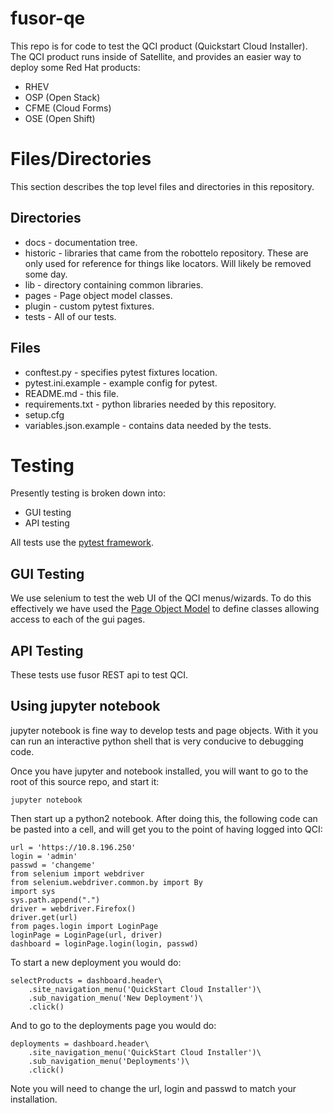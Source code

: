 # fusor-qe

This repo is for code to test the QCI product (Quickstart Cloud
Installer).   The QCI product runs inside of Satellite, and 
provides an easier way to deploy some Red Hat products:

* RHEV 
* OSP (Open Stack)
* CFME (Cloud Forms)
* OSE  (Open Shift)

# Files/Directories

This section describes the top level files and directories in 
this repository.

## Directories

* docs - documentation tree.
* historic - libraries that came from the robottelo repository.
  These are only used for reference for things like locators.
  Will likely be removed some day.
* lib - directory containing common libraries.
* pages - Page object model classes.
* plugin - custom pytest fixtures.
* tests - All of our tests.

## Files
* conftest.py - specifies pytest fixtures location. 
* pytest.ini.example - example config for pytest.
* README.md - this file.
* requirements.txt - python libraries needed by this repository.
* setup.cfg 
* variables.json.example - contains data needed by the tests.

# Testing

Presently testing is broken down into:

* GUI testing
* API testing

All tests use the [pytest framework](http://pytest.org/latest/).

## GUI Testing

We use selenium to test the web UI of the QCI menus/wizards.
To do this effectively we have used the 
[Page Object Model](http://martinfowler.com/bliki/PageObject.html)
to define classes allowing access to each of the gui pages.

## API Testing

These tests use fusor REST api to test QCI.

## Using jupyter notebook

jupyter notebook is fine way to develop tests and page objects.
With it you can run an interactive python shell that is very 
conducive to debugging code.

Once you have jupyter and notebook installed, you will want to 
go to the root of this source repo, and start it:

    jupyter notebook

Then start up a python2 notebook.   After doing this, the following code
can be pasted into a cell, and will get you to the point of having logged 
into QCI:

    url = 'https://10.8.196.250'
    login = 'admin'
    passwd = 'changeme'
    from selenium import webdriver              
    from selenium.webdriver.common.by import By 
    import sys
    sys.path.append(".")
    driver = webdriver.Firefox()
    driver.get(url)
    from pages.login import LoginPage
    loginPage = LoginPage(url, driver)
    dashboard = loginPage.login(login, passwd)

To start a new deployment you would do:  

    selectProducts = dashboard.header\
        .site_navigation_menu('QuickStart Cloud Installer')\
        .sub_navigation_menu('New Deployment')\
        .click()

And to go to the deployments page you would do:

    deployments = dashboard.header\
        .site_navigation_menu('QuickStart Cloud Installer')\
        .sub_navigation_menu('Deployments')\
        .click()

Note you will need to change the url, login and passwd to match your 
installation.

